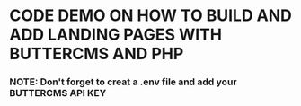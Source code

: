 # CODE DEMO ON HOW TO BUILD AND ADD LANDING PAGES WITH BUTTERCMS AND PHP

### NOTE: Don't forget to creat a .env file and add your BUTTERCMS API KEY